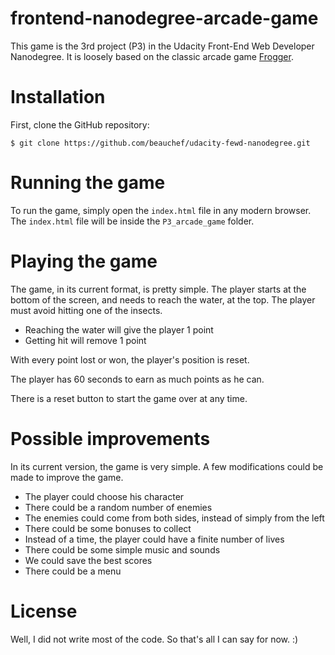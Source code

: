 frontend-nanodegree-arcade-game
===============================

This game is the 3rd project (P3) in the Udacity Front-End Web Developer Nanodegree.
It is loosely based on the classic arcade game [Frogger](https://en.wikipedia.org/wiki/Frogger).

# Installation

First, clone the GitHub repository:

```
$ git clone https://github.com/beauchef/udacity-fewd-nanodegree.git
```

# Running the game

To run the game, simply open the `index.html` file in any modern browser.
The `index.html` file will be inside the `P3_arcade_game` folder.

# Playing the game

The game, in its current format, is pretty simple.
The player starts at the bottom of the screen, and needs to reach the water, at the top.
The player must avoid hitting one of the insects.

* Reaching the water will give the player 1 point
* Getting hit will remove 1 point

With every point lost or won, the player's position is reset.

The player has 60 seconds to earn as much points as he can.

There is a reset button to start the game over at any time.

# Possible improvements

In its current version, the game is very simple.
A few modifications could be made to improve the game.

* The player could choose his character
* There could be a random number of enemies
* The enemies could come from both sides, instead of simply from the left
* There could be some bonuses to collect
* Instead of a time, the player could have a finite number of lives
* There could be some simple music and sounds
* We could save the best scores
* There could be a menu

# License

Well, I did not write most of the code. So that's all I can say for now. :)
